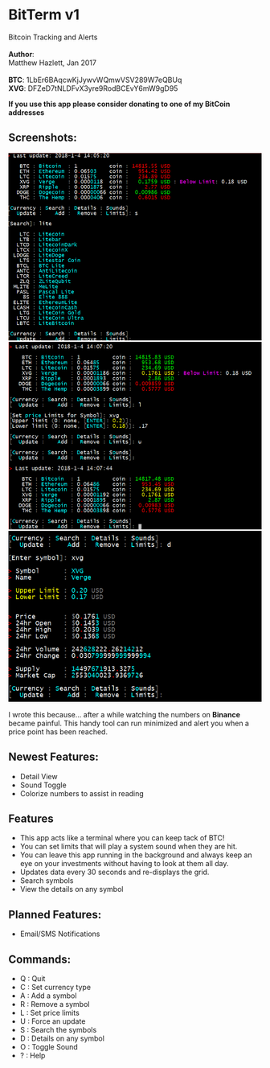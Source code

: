 # **BitTerm v1** 
Bitcoin Tracking and Alerts<br>
<br>
**Author**:<br>
Matthew Hazlett, Jan 2017<br>
<br>
**BTC**: 1LbEr6BAqcwKjJywvWQmwVSV289W7eQBUq<br>
**XVG**: DFZeD7tNLDFvX3yre9RodBCEvY6mW9gD95<br>

**If you use this app please consider donating to one of my BitCoin addresses**<br>

## **Screenshots**:
![Screenshot #1](/gfx/screenshot.gif)<br>
![Screenshot #2](/gfx/screenshot2.gif)<br>
![Screenshot #3](/gfx/screenshot3.gif)<br>

I wrote this because... after a while watching the numbers on **Binance** 
became painful. This handy tool can run minimized and alert you when a 
price point has been reached.

## **Newest Features**:
- Detail View
- Sound Toggle
- Colorize numbers to assist in reading

## **Features**
- This app acts like a terminal where you can keep tack of BTC!
- You can set limits that will play a system sound when they are hit.
- You can leave this app running in the background and always keep an eye
on your investments without having to look at them all day.
- Updates data every 30 seconds and re-displays the grid.
- Search symbols 
- View the details on any symbol

## **Planned Features**:
- Email/SMS Notifications

## **Commands**:
- Q : Quit
- C : Set currency type
- A : Add a symbol
- R : Remove a symbol
- L : Set price limits
- U : Force an update
- S : Search the symbols
- D : Details on any symbol
- O : Toggle Sound
- ? : Help
